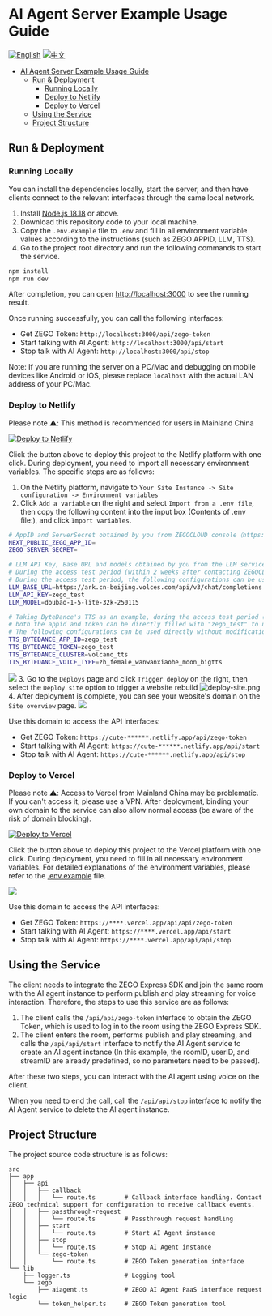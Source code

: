 # AI Agent Server Example Usage Guide

[![English](https://img.shields.io/badge/language-English-blue.svg)](./README_EN.md) [![中文](https://img.shields.io/badge/language-中文-red.svg)](./README.md)

- [AI Agent Server Example Usage Guide](#ai-agent-server-example-usage-guide)
  - [Run \& Deployment](#run--deployment)
    - [Running Locally](#running-locally)
    - [Deploy to Netlify](#deploy-to-netlify)
    - [Deploy to Vercel](#deploy-to-vercel)
  - [Using the Service](#using-the-service)
  - [Project Structure](#project-structure)


## Run & Deployment

### Running Locally

You can install the dependencies locally, start the server, and then have clients connect to the relevant interfaces through the same local network.

1. Install [Node.js 18.18](https://nodejs.org/) or above.
2. Download this repository code to your local machine.
3. Copy the `.env.example` file to `.env` and fill in all environment variable values according to the instructions (such as ZEGO APPID, LLM, TTS).
4. Go to the project root directory and run the following commands to start the service.
```bash
npm install
npm run dev
```

After completion, you can open [http://localhost:3000](http://localhost:3000) to see the running result.

Once running successfully, you can call the following interfaces:
- Get ZEGO Token: `http://localhost:3000/api/zego-token`
- Start talking with AI Agent: `http://localhost:3000/api/start`
- Stop talk with AI Agent: `http://localhost:3000/api/stop`

Note: If you are running the server on a PC/Mac and debugging on mobile devices like Android or iOS, please replace `localhost` with the actual LAN address of your PC/Mac.

### Deploy to Netlify

Please note ⚠️: This method is recommended for users in Mainland China

[![Deploy to Netlify](https://www.netlify.com/img/deploy/button.svg)](https://app.netlify.com/start/deploy?repository=https://github.com/ZEGOCLOUD/ai_agent_quick_start_server)

Click the button above to deploy this project to the Netlify platform with one click.
During deployment, you need to import all necessary environment variables. The specific steps are as follows:

1. On the Netlify platform, navigate to `Your Site Instance -> Site configuration -> Environment variables`
2. Click `Add a variable` on the right and select `Import from a .env file`, then copy the following content into the input box (Contents of .env file:), and click `Import variables`.
```bash
# AppID and ServerSecret obtained by you from ZEGOCLOUD console（https://console.zegocloud.com/）  
NEXT_PUBLIC_ZEGO_APP_ID=
ZEGO_SERVER_SECRET=

# LLM API Key, Base URL and models obtained by you from the LLM service provider
# During the access test period (within 2 weeks after contacting ZEGOCLOUD technical support to activate the AI Agent service), some models can be used directly. Please refer to: https://www.zegocloud.com/docs/aiagent-server/api-reference/common-parameter-description#llm
# During the access test period, the following configurations can be used directly without modification
LLM_BASE_URL=https://ark.cn-beijing.volces.com/api/v3/chat/completions
LLM_API_KEY=zego_test
LLM_MODEL=doubao-1-5-lite-32k-250115

# Taking ByteDance's TTS as an example, during the access test period (within 2 weeks after contacting ZEGOCLOUD technical support to activate the AI Agent service)
# both the appid and token can be directly filled with "zego_test" to use the TTS (Text-to-Speech) service. 
# The following configurations can be used directly without modification during the access test period:
TTS_BYTEDANCE_APP_ID=zego_test
TTS_BYTEDANCE_TOKEN=zego_test
TTS_BYTEDANCE_CLUSTER=volcano_tts
TTS_BYTEDANCE_VOICE_TYPE=zh_female_wanwanxiaohe_moon_bigtts
```
![](./images/import-env.png)
3. Go to the `Deploys` page and click `Trigger deploy` on the right, then select the `Deploy site` option to trigger a website rebuild
![deploy-site.png](./images/deploy-site.png)
4. After deployment is complete, you can see your website's domain on the `Site overview` page.
![](./images/site-overview.png)

Use this domain to access the API interfaces:
- Get ZEGO Token: `https://cute-******.netlify.app/api/zego-token`
- Start talking with AI Agent: `https://cute-******.netlify.app/api/start`
- Stop talk with AI Agent: `https://cute-******.netlify.app/api/stop`

### Deploy to Vercel

Please note ⚠️: Access to Vercel from Mainland China may be problematic. If you can't access it, please use a VPN. After deployment, binding your own domain to the service can also allow normal access (be aware of the risk of domain blocking).

[![Deploy to Vercel](https://vercel.com/button)](https://vercel.com/new/clone?repository-url=https%3A%2F%2Fgithub.com%2FZEGOCLOUD%2Fai_agent_quick_start_server&env=NEXT_PUBLIC_ZEGO_APP_ID,ZEGO_SERVER_SECRET,LLM_API_KEY,LLM_BASE_URL,LLM_MODEL,TTS_BYTEDANCE_APP_ID,TTS_BYTEDANCE_TOKEN,TTS_BYTEDANCE_CLUSTER,TTS_BYTEDANCE_VOICE_TYPE&envDescription=这些是启动ZEGO的AI代理服务器所需的环境变量。请查看下方文档获取更多信息。&envLink=https://github.com/zegoim/aiagent-server-quickstart-sample/blob/main/.env.example)

Click the button above to deploy this project to the Vercel platform with one click. During deployment, you need to fill in all necessary environment variables. For detailed explanations of the environment variables, please refer to the [.env.example](.env.example) file.

![](./images/vercel-server.png)

Use this domain to access the API interfaces:
- Get ZEGO Token: `https://****.vercel.app/api/api/zego-token`
- Start talking with AI Agent: `https://****.vercel.app/api/start`
- Stop talk with AI Agent: `https://****.vercel.app/api/api/stop`

## Using the Service

The client needs to integrate the ZEGO Express SDK and join the same room with the AI agent instance to perform publish and play streaming for voice interaction. Therefore, the steps to use this service are as follows:
1. The client calls the `/api/api/zego-token` interface to obtain the ZEGO Token, which is used to log in to the room using the ZEGO Express SDK.
2. The client enters the room, performs publish and play streaming, and calls the `/api/api/start` interface to notify the AI Agent service to create an AI agent instance (In this example, the roomID, userID, and streamID are already predefined, so no parameters need to be passed).

After these two steps, you can interact with the AI agent using voice on the client.

When you need to end the call, call the `/api/api/stop` interface to notify the AI Agent service to delete the AI agent instance.

## Project Structure

The project source code structure is as follows:

```
src
├── app
│   ├── api
│   │   ├── callback
│   │   │   └── route.ts        # Callback interface handling. Contact ZEGO technical support for configuration to receive callback events.
│   │   ├── passthrough-request
│   │   │   └── route.ts        # Passthrough request handling
│   │   ├── start
│   │   │   └── route.ts        # Start AI Agent instance
│   │   ├── stop
│   │   │   └── route.ts        # Stop AI Agent instance
│   │   └── zego-token
│   │       └── route.ts        # ZEGO Token generation interface
└── lib
    ├── logger.ts               # Logging tool
    └── zego
        ├── aiagent.ts          # ZEGO AI Agent PaaS interface request logic
        └── token_helper.ts     # ZEGO Token generation tool
```